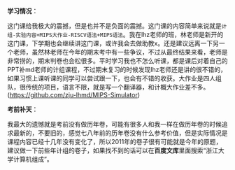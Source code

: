 **学习情况**：

​	这门课给我极大的震撼，但是也并不是负面的震撼。这门课的内容简单来说就是`计组-实验内容+MIPS大作业-RISCV语法+MIPS语法`。我在lhz老师的班，林老师是新开的这门课，下学期也会继续讲这门课，或许我会去做助教x。还是建议远离一下另一个老师，虽然林老师在今年的期末考中有一些争议，不过从最终结果来看，老师是非常捞的，期末判卷也会松很多。平时学习我也不怎么听课，都是课后对着自己的PPT补md老师的计组课程，不过期末复习的时候发现lhz老师还是讲的很不错的，如果习惯上课听课的同学可以尝试跟一下，也会有不错的收获。大作业是四人组队，很传统的项目，语言不限，就是写一个翻译器，和计概大作业差不多。(https://github.com/zju-lhmd/MIPS-Simulator)

**考前补天**：

​	我最大的遗憾就是考前没有做历年卷，可能有很多人和我一样在做历年卷的时候追求最新的，不要旧的，感觉七八年前的历年卷没有什么参考价值，但是实际情况是课程内容已经十几年没有变化了，所以2011年的卷子很有可能就是今年的原题，建议做一下前些年计组的卷子，如果找不到的话可以在**百度文库**里面搜索“浙江大学计算机组成”。